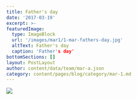 ```yaml
---
title: Father's day
date: '2017-03-19'
excerpt: >-
featuredImage:
  type: ImageBlock
  url: '/images/mar1/1-mar-fathers-day.jpg'
  altText: Father's day
  caption: 'Father's day'
bottomSections: []
layout: PostLayout
author: content/data/team/mar-a.json
category: content/pages/blog/category/mar-1.md
---
```

<img src="/images/mar1/1-mar-fathers-day.jpg">